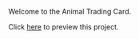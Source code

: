 Welcome to the Animal Trading Card.

Click [here](http://htmlpreview.github.io/?https://github.com/akashhardia/udacity/blob/master/animal%20trading%20card/card.html) to preview this project.
